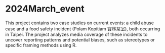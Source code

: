 # 2024March_event
This project contains two case studies on current events: a child abuse case and a food safety incident (Polam Kopitiam 寶林茶室), both occurring in Taipei. The project analyzes media coverage of these incidents to uncover reporting patterns and potential biases, such as stereotypes or specific framing methods using R.
